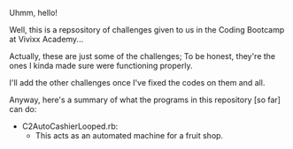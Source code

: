 Uhmm, hello!

Well, this is a repsository of challenges given to us in the Coding Bootcamp at Vivixx Academy...

Actually, these are just some of the challenges; To be honest, they're the ones I kinda made sure were functioning properly.

I'll add the other challenges once I've fixed the codes on them and all.

Anyway, here's a summary of what the programs in this repository [so far] can do:

 * C2AutoCashierLooped.rb:
    - This acts as an automated machine for a fruit shop.
